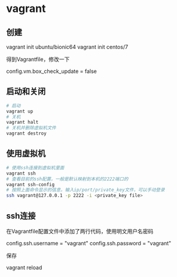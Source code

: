 # vagrant

## 创建
vagrant	init ubuntu/bionic64
vagrant init centos/7

得到Vagrantfile，修改一下

config.vm.box_check_update = false

## 启动和关闭
```Bash
# 启动
vagrant up	
# 关机
vagrant halt
# 关机并删除虚拟机文件
vagrant destroy

```

## 使用虚拟机

```Bash
# 使用ssh连接到虚拟机里面
vagrant ssh
# 查看目前的ssh配置，一般是默认映射到本机的2222端口的
vagrant ssh-config
# 按照上面命令显示的信息，输入ip/port/private_key文件，可以手动登录
ssh vagrant@127.0.0.1 -p 2222 -i <private_key file>
```

## ssh连接

在Vagrantfile配置文件中添加了两行代码，使用明文用户名密码

config.ssh.username = "vagrant"
config.ssh.password = "vagrant"

保存

vagrant reload